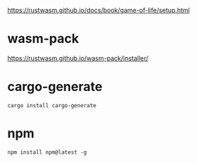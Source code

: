 https://rustwasm.github.io/docs/book/game-of-life/setup.html

# wasm-pack

https://rustwasm.github.io/wasm-pack/installer/

# cargo-generate

```
cargo install cargo-generate
```

# npm

```
npm install npm@latest -g
```
